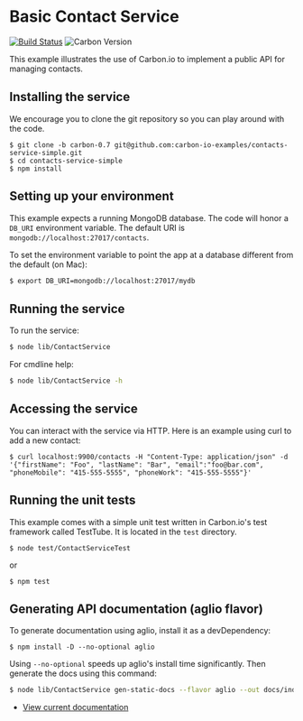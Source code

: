 # Basic Contact Service

[![Build Status](https://img.shields.io/travis/carbon-io-examples/contacts-service-simple.svg?style=flat-square)](https://travis-ci.org/carbon-io-examples/contacts-service-simple) ![Carbon Version](https://img.shields.io/badge/carbon--io-0.7-blue.svg?style=flat-square)

This example illustrates the use of Carbon.io to implement a public API for managing contacts. 

## Installing the service

We encourage you to clone the git repository so you can play around
with the code. 

```
$ git clone -b carbon-0.7 git@github.com:carbon-io-examples/contacts-service-simple.git
$ cd contacts-service-simple
$ npm install
```

## Setting up your environment

This example expects a running MongoDB database. The code will honor a `DB_URI` environment variable. The default URI is
`mongodb://localhost:27017/contacts`.

To set the environment variable to point the app at a database different from the default (on Mac):

```sh
$ export DB_URI=mongodb://localhost:27017/mydb
```

## Running the service

To run the service:

```sh
$ node lib/ContactService
```

For cmdline help:

```sh
$ node lib/ContactService -h
```

## Accessing the service

You can interact with the service via HTTP. Here is an example using curl to add a new contact:

```
$ curl localhost:9900/contacts -H "Content-Type: application/json" -d '{"firstName": "Foo", "lastName": "Bar", "email":"foo@bar.com", "phoneMobile": "415-555-5555", "phoneWork": "415-555-5555"}'
```

## Running the unit tests

This example comes with a simple unit test written in Carbon.io's test framework called TestTube. It is located in the `test` directory. 

```
$ node test/ContactServiceTest
```

or 

```
$ npm test
```

## Generating API documentation (aglio flavor)

To generate documentation using aglio, install it as a devDependency:

```
$ npm install -D --no-optional aglio
```

Using `--no-optional` speeds up aglio's install time significantly. Then generate the docs using this command:

```sh
$ node lib/ContactService gen-static-docs --flavor aglio --out docs/index.html
```

* [View current documentation](
http://htmlpreview.github.io/?https://raw.githubusercontent.com/carbon-io-examples/contacts-service-simple/blob/carbon-0.7/docs/index.html)
